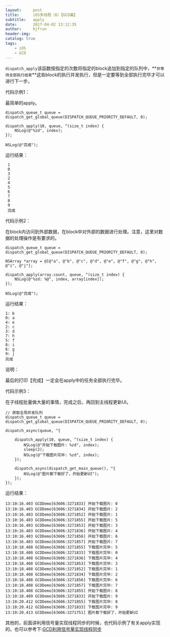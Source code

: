 ```yaml
---
layout:     post
title:      iOS多线程（6）【GCD篇】
subtitle:   apply 
date:       2017-04-02 13:12:35
author:     hjfrun
header-img: 
catalog: true
tags:
    - iOS
    - GCD
---
```




`dispatch_apply`该函数按指定的次数将指定的block追加到指定的队列中，**`并等待全部执行结束`**这些block的执行并发执行，但是一定要等到全部执行完毕才可以进行下一步。

代码示例1：

最简单的apply。

```objc
dispatch_queue_t queue = dispatch_get_global_queue(DISPATCH_QUEUE_PRIORITY_DEFAULT, 0);

dispatch_apply(10, queue, ^(size_t index) {
    NSLog(@"%zd", index);
});

NSLog(@"完成");
```

运行结果：

```objc
 1
 0
 3
 2
 4
 5
 6
 7
 8
 9
 完成
```



代码示例2：

在block内访问到外部数据，在block中对外部的数据进行处理。注意，这里对数据的处理操作是有要求的。

```objc
dispatch_queue_t queue = dispatch_get_global_queue(DISPATCH_QUEUE_PRIORITY_DEFAULT, 0);

NSArray *array = @[@"a", @"b", @"c", @"d", @"e", @"f", @"g", @"h", @"i", @"j"];

dispatch_apply(array.count, queue, ^(size_t index) {
    NSLog(@"%zd: %@", index, array[index]);
});

NSLog(@"完成");
```

运行结果：

```objc
1: b
0: a
4: e
2: c
3: d
7: h
5: f
8: i
6: g
9: j
完成
```

说明：

最后的打印【完成】一定会在apply中的任务全部执行完毕。

代码示例3：

在子线程批量做大量的事情，完成之后，再回到主线程更新UI。

```objc
// 获取全局并发队列
dispatch_queue_t queue = dispatch_get_global_queue(DISPATCH_QUEUE_PRIORITY_DEFAULT, 0);

dispatch_async(queue, ^{
   
    dispatch_apply(10, queue, ^(size_t index) {
        NSLog(@"开始下载图片: %zd", index);
        sleep(2);
        NSLog(@"下载图片完毕: %zd", index);
    });
    
    dispatch_async(dispatch_get_main_queue(), ^{
        NSLog(@"图片都下载好了，开始更新UI");
    });
});
```

运行结果：

```objc
13:10:16.403 GCDDemo[63606:3271833] 开始下载图片: 0
13:10:16.403 GCDDemo[63606:3271834] 开始下载图片: 2
13:10:16.403 GCDDemo[63606:3271852] 开始下载图片: 1
13:10:16.403 GCDDemo[63606:3271855] 开始下载图片: 5
13:10:16.403 GCDDemo[63606:3271853] 开始下载图片: 3
13:10:16.403 GCDDemo[63606:3271836] 开始下载图片: 4
13:10:16.403 GCDDemo[63606:3271856] 开始下载图片: 6
13:10:16.403 GCDDemo[63606:3271857] 开始下载图片: 7
13:10:18.408 GCDDemo[63606:3271855] 下载图片完毕: 5
13:10:18.408 GCDDemo[63606:3271833] 下载图片完毕: 0
13:10:18.408 GCDDemo[63606:3271836] 下载图片完毕: 4
13:10:18.408 GCDDemo[63606:3271853] 下载图片完毕: 3
13:10:18.408 GCDDemo[63606:3271852] 下载图片完毕: 1
13:10:18.408 GCDDemo[63606:3271834] 下载图片完毕: 2
13:10:18.408 GCDDemo[63606:3271856] 下载图片完毕: 6
13:10:18.408 GCDDemo[63606:3271857] 下载图片完毕: 7
13:10:18.408 GCDDemo[63606:3271855] 开始下载图片: 8
13:10:18.409 GCDDemo[63606:3271833] 开始下载图片: 9
13:10:20.412 GCDDemo[63606:3271855] 下载图片完毕: 8
13:10:20.412 GCDDemo[63606:3271833] 下载图片完毕: 9
13:10:20.413 GCDDemo[63606:3271751] 图片都下载好了，开始更新UI
```



其他的，前面讲利用信号量实现线程同步的时候，也代码示例了有关apply实现的。也可以参考下:[GCD利用信号量实现线程同步](http://hjfrun.com/2017/04/01/multi-threads-4-gcd-semaphore/)